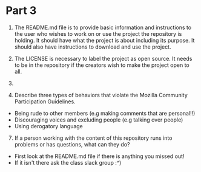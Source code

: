 # Part 3

1. The README.md file is to provide basic information and instructions to the user who wishes to work on or use the project the repository is holding. It should have what the project is about including its purpose. It should also have instructions to download and use the project.

2. The LICENSE is necessary to label the project as open source. It needs to be in the repository if the creators wish to make the project open to all.

3.

6. Describe three types of behaviors that violate the Mozilla Community Participation Guidelines.
- Being rude to other members (e.g making comments that are personal!!)
- Discouraging voices and excluding people (e.g talking over people)
- Using derogatory language


7. If a person working with the content of this repository runs into problems or has questions, what can they do? 

- First look at the README.md file if there is anything you missed out! 
- If it isn't there ask the class slack group :^) 
